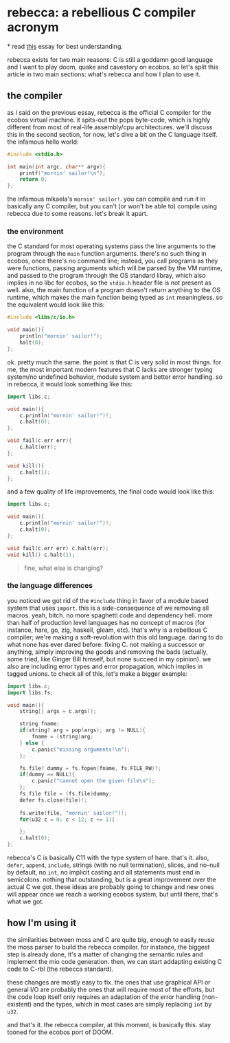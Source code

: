 # rebecca: a rebellious C compiler acronym
\* read [this](https://mikumikudice.github.io/essays/ecobos-project) essay for best understanding.

rebecca exists for two main reasons: C is still a goddamn good language and I want to play doom, quake and cavestory on ecobos. so let's split this article in two main sections: what's rebecca and how I plan to use it.

## the compiler
as I said on the previous essay, rebecca is the official C compiler for the ecobos virtual machine. it spits-out the pops byte-code, which is highly different from most of real-life assembly/cpu architectures. we'll discuss this in the second section, for now, let's dive a bit on the C language itself. the infamous hello world:

```c
#include <stdio.h>

int main(int argc, char** argv){
    printf("mornin' sailor!\n");
    return 0;
};
```

the infamous mikaela's `mornin' sailor!`. you can compile and run it in basically any C compiler, but you can't (or won't be able to) compile using rebecca due to some reasons. let's break it apart.

### the environment
the C standard for most operating systems pass the line arguments to the program through the `main` function arguments. there's no such thing in ecobos, once there's no command line; instead, you call programs as they were functions, passing arguments which will be parsed by the VM runtime, and passed to the program through the OS standard libray, which also implies in no libc for ecobos, so the `stdio.h` header file is not present as well. also, the main function of a program doesn't return anything to the OS runtime, which makes the main function being typed as `int` meaningless. so the equivalent would look like this:
```c
#include <libs/c/io.h>

void main(){
    println("mornin' sailor!");
    halt(0);
};
```

ok. pretty much the same. the point is that C is very solid in most things. for me, the most important modern features that C lacks are stronger typing system/no undefined behavior, module system and better error handling. so in rebecca, it would look something like this:
```cpp
import libs.c;

void main(){
    c.println("mornin' sailor!")!;
    c.halt(0);
};

void fail(c.err err){
    c.halt(err);
};

void kill(){
    c.halt(1);
};
```

and a few quality of life improvements, the final code would look like this:
```cpp
import libs.c;

void main(){
    c.println("mornin' sailor!")!;
    c.halt(0);
};

void fail(c.err err) c.halt(err);
void kill() c.halt(1);
```

> fine, what else is changing?

### the language differences
you noticed we got rid of the `#include` thing in favor of a module based system that uses `import`. this is a side-consequence of we removing all macros. yeah, bitch. no more spaghetti code and dependency hell. more than half of production level languages has no concept of macros (for instance, hare, go, zig, haskell, gleam, etc). that's why is a rebellious C compiler; we're making a soft-revolution with this old language. daring to do what none has ever dared before: fixing C. not making a successor or anything, simply improving the goods and removing the bads (actually, some tried, like Ginger Bill himself, but none succeed in my opinion). we also are including error types and error propagation, which implies in tagged unions. to check all of this, let's make a bigger example:
```cpp
import libs.c;
import libs.fs;

void main(){
    string[] args = c.args();

    string fname;
    if(string? arg = pop(args); arg != NULL){
        fname = (string)arg;
    } else {
        c.panic("missing arguments!\n");
    };

    fs.file? dummy = fs.fopen(fname, fs.FILE_RW)?;
    if(dummy == NULL){
        c.panic("cannot open the given file\n");
    };
    fs.file file = (fs.file)dummy;
    defer fs.close(file)!;
    
    fs.write(file, "mornin' sailor!")!;
    for(u32 c = 0; c < 12; c += 1){

    };
    c.halt(0);
};
```
rebecca's C is basically C11 with the type system of hare. that's it. also, `defer`, `append`, `include`, strings (with no null termination), slices, and no-null by default, no `int`, no implicit casting and all statements must end in semicolons. nothing that outstanding, but is a great improvement over the actual C we got. these ideas are probably going to change and new ones will appear once we reach a working ecobos system, but until there, that's what we got.

## how I'm using it
the similarities between moss and C are quite big, enough to easily reuse the moss parser to build the rebecca compiler. for instance, the biggest step is already done, it's a matter of changing the semantic rules and implement the mio code generation. then, we can start addapting existing C code to C-rbl (the rebecca standard).

these changes are mostly easy to fix. the ones that use graphical API or general I/O are probably the ones that will require most of the efforts, but the code loop itself only requires an adaptation of the error handling (non-existent) and the types, which in most cases are simply replacing `int` by `u32`.

and that's it. the rebecca compiler, at this moment, is basically this. stay tooned for the ecobos port of DOOM.